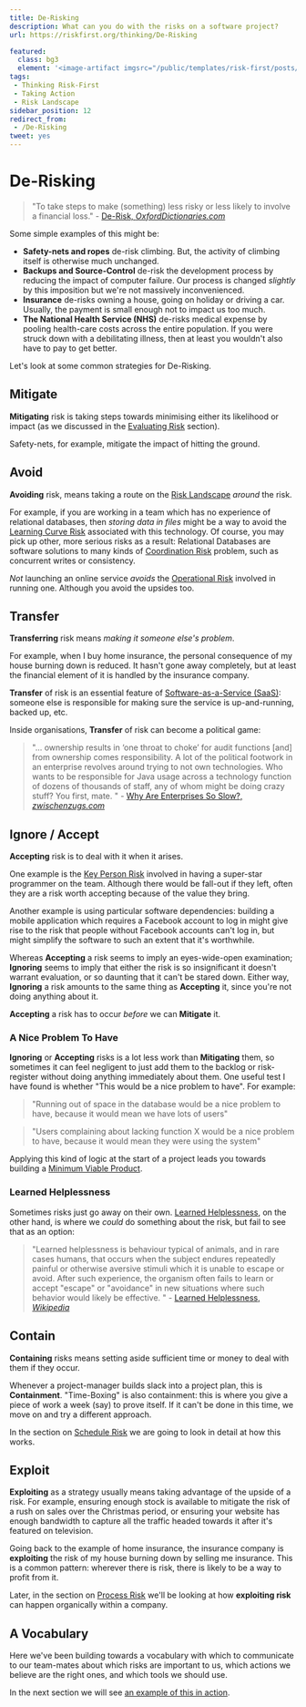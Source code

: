 ```yaml
---
title: De-Risking
description: What can you do with the risks on a software project?
url: https://riskfirst.org/thinking/De-Risking

featured: 
  class: bg3
  element: '<image-artifact imgsrc="/public/templates/risk-first/posts/de-risking.svg">De-Risking</image-artifact>'
tags:
 - Thinking Risk-First
 - Taking Action
 - Risk Landscape
sidebar_position: 12
redirect_from: 
 - /De-Risking
tweet: yes
---
```


# De-Risking

> "To take steps to make (something) less risky or less likely to involve a financial loss." - [De-Risk, _OxfordDictionaries.com_](https://en.oxforddictionaries.com/definition/de-risk)

Some simple examples of this might be:

- **Safety-nets and ropes** de-risk climbing.  But, the activity of climbing itself is otherwise much unchanged.
- **Backups and Source-Control** de-risk the development process by reducing the impact of computer failure.  Our process is changed _slightly_ by this imposition but we're not massively inconvenienced.
- **Insurance** de-risks owning a house, going on holiday or driving a car.  Usually, the payment is small enough not to impact us too much.
- **The National Health Service (NHS)** de-risks medical expense by pooling health-care costs across the entire population.  If you were struck down with a debilitating illness, then at least you wouldn't also have to pay to get better. 

Let's look at some common strategies for De-Risking.

## Mitigate

**Mitigating** risk is taking steps towards minimising either its likelihood or impact (as we discussed in the [Evaluating Risk](Evaluating-Risk.md) section).  

Safety-nets, for example, mitigate the impact of hitting the ground.  

## Avoid

**Avoiding** risk, means taking a route on the [Risk Landscape](../thinking/Glossary.md#risk-landscape) _around_ the risk.  

For example, if you are working in a team which has no experience of relational databases, then _storing data in files_ might be a way to avoid the [Learning Curve Risk](../risks/Communication-Risk.md#learning-curve-risk) associated with this technology.  Of course, you may pick up other, more serious risks as a result: Relational Databases are software solutions to many kinds of [Coordination Risk](../risks/Coordination-Risk.md) problem, such as concurrent writes or consistency.

_Not_ launching an online service _avoids_ the [Operational Risk](../risks/Operational-Risk.md) involved in running one.  Although you avoid the upsides too.

## Transfer

**Transferring** risk means _making it someone else's problem_.  

For example, when I buy home insurance, the personal consequence of my house burning down is reduced.  It hasn't gone away completely, but at least the financial element of it is handled by the insurance company.

**Transfer** of risk is an essential feature of [Software-as-a-Service (SaaS)](../risks/Software-Dependency-Risk.md):  someone else is responsible for making sure the service is up-and-running, backed up, etc.  

Inside organisations, **Transfer** of risk can become a political game:

> "... ownership results in ‘one throat to choke’ for audit functions [and] from ownership comes responsibility. A lot of the political footwork in an enterprise revolves around trying to not own technologies. Who wants to be responsible for Java usage across a technology function of dozens of thousands of staff, any of whom might be doing crazy stuff? You first, mate. " - [Why Are Enterprises So Slow?, _zwischenzugs.com_](https://zwischenzugs.com/2018/10/02/why-are-enterprises-so-slow/)

## Ignore / Accept

**Accepting** risk is to deal with it when it arises.  

One example is the [Key Person Risk](../risks/Scarcity-Risk.md#staff-risk) involved in having a super-star programmer on the team.  Although there would be fall-out if they left, often they are a risk worth accepting because of the value they bring.

Another example is using particular software dependencies:   building a mobile application which requires a Facebook account to log in might give rise to the risk that people without Facebook accounts can't log in, but might simplify the software to such an extent that it's worthwhile.

Whereas **Accepting** a risk seems to imply an eyes-wide-open examination; **Ignoring** seems to imply that either the risk is so insignificant it doesn't warrant evaluation, or so daunting that it can't be stared down.  Either way, **Ignoring** a risk amounts to the same thing as **Accepting** it, since you're not doing anything about it. 

**Accepting** a risk has to occur _before_ we can **Mitigate** it.  

### A Nice Problem To Have

**Ignoring** or **Accepting** risks is a lot less work than **Mitigating** them, so sometimes it can feel negligent to just add them to the backlog or risk-register without doing anything immediately about them.  One useful test I have found is whether "This would be a nice problem to have".  For example:

> "Running out of space in the database would be a nice problem to have, because it would mean we have lots of users"

> "Users complaining about lacking function X would be a nice problem to have, because it would mean they were using the system"

Applying this kind of logic at the start of a project leads you towards building a [Minimum Viable Product](https://en.wikipedia.org/wiki/Minimum_viable_product).

### Learned Helplessness

Sometimes risks just go away on their own.  [Learned Helplessness](https://en.wikipedia.org/wiki/Learned_helplessness), on the other hand, is where we _could_ do something about the risk, but fail to see that as an option:

> "Learned helplessness is behaviour typical of animals, and in rare cases humans, that occurs when the subject endures repeatedly painful or otherwise aversive stimuli which it is unable to escape or avoid. After such experience, the organism often fails to learn or accept "escape" or "avoidance" in new situations where such behavior would likely be effective. " - [Learned Helplessness, _Wikipedia_](https://en.wikipedia.org/wiki/Learned_helplessness)

## Contain

**Containing** risks means setting aside sufficient time or money to deal with them if they occur.    

Whenever a project-manager builds slack into a project plan, this is **Containment**.   "Time-Boxing" is also containment: this is where you give a piece of work a week (say) to prove itself.  If it can't be done in this time, we move on and try a different approach.

In the section on [Schedule Risk](../risks/Scarcity-Risk.md#schedule-risk) we are going to look in detail at how this works. 

## Exploit

**Exploiting** as a strategy usually means taking advantage of the upside of a risk.   For example, ensuring enough stock is available to mitigate the risk of a rush on sales over the Christmas period, or ensuring your website has enough bandwidth to capture all the traffic headed towards it after it's featured on television.  

Going back to the example of home insurance, the insurance company is **exploiting** the risk of my house burning down by selling me insurance.  This is a common pattern:  wherever there is risk, there is likely to be a way to profit from it.  

Later, in the section on [Process Risk](../risks/Process-Risk.md) we'll be looking at how **exploiting risk** can happen organically within a company. 

## A Vocabulary

Here we've been building towards a vocabulary with which to communicate to our team-mates about which risks are important to us, which actions we believe are the right ones, and which tools we should use.

In the next section we will see [an example of this in action](A-Conversation.md).



